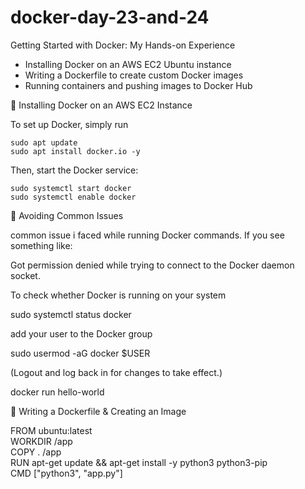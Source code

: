 # docker-day-23-and-24
 Getting Started with Docker: My Hands-on Experience
 
* Installing Docker on an AWS EC2 Ubuntu instance
* Writing a Dockerfile to create custom Docker images
* Running containers and pushing images to Docker Hub
  
🔹 Installing Docker on an AWS EC2 Instance

  To set up Docker, simply run
  
    sudo apt update  
    sudo apt install docker.io -y  

  Then, start the Docker service:
  
    sudo systemctl start docker  
    sudo systemctl enable docker 

🔹 Avoiding Common Issues

 common issue i faced  while running Docker commands. If you see something like:


Got permission denied while trying to connect to the Docker daemon socket.

  
To check whether Docker is running on your system

sudo systemctl status docker


 add your user to the Docker group


sudo usermod -aG docker $USER  

  (Logout and log back in for changes to take effect.)
  
docker run hello-world

🔹 Writing a Dockerfile & Creating an Image

FROM ubuntu:latest  
WORKDIR /app  
COPY . /app  
RUN apt-get update && apt-get install -y python3 python3-pip  
CMD ["python3", "app.py"]  


